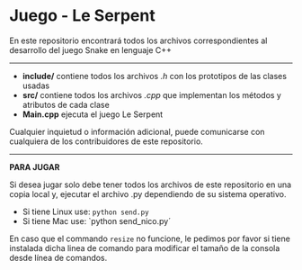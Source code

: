 # Juego - Le Serpent

En este repositorio encontrará todos los archivos correspondientes al desarrollo del juego Snake en lenguaje C++

--- 

- **include/** contiene todos los archivos *.h* con los prototipos de las clases usadas
- **src/** contiene todos los archivos *.cpp* que implementan los métodos y atributos de cada clase
- **Main.cpp** ejecuta el juego Le Serpent

Cualquier inquietud o información adicional, puede comunicarse con cualquiera de los contribuidores de este repositorio.

---

**PARA JUGAR**

Si desea jugar solo debe tener todos los archivos de este repositorio en una copia local y, ejecutar el archivo .py dependiendo de su sistema operativo.

- Si tiene Linux use: `python send.py`
- Si tiene Mac use: `python send_nico.py´

En caso que el commando `resize` no funcione, le pedimos por favor si tiene instalada dicha linea de comando para modificar el tamaño de la consola desde línea de comandos. 
